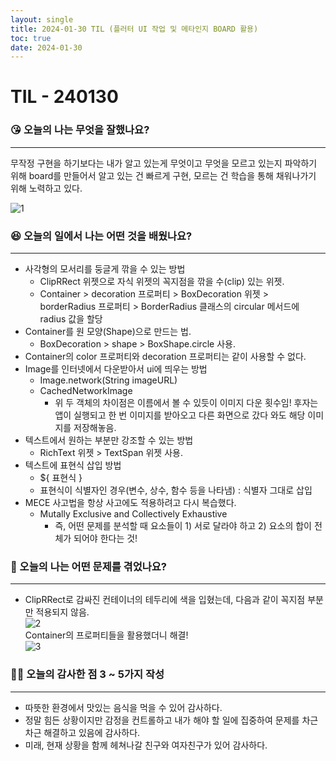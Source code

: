 ```yaml
---
layout: single
title: 2024-01-30 TIL (플러터 UI 작업 및 메타인지 BOARD 활용)
toc: true
date: 2024-01-30
---
```


# TIL - 240130

### 😘 오늘의 나는 무엇을 잘했나요?

---

무작정 구현을 하기보다는 내가 알고 있는게 무엇이고 무엇을 모르고 있는지 파악하기 위해 board를 만들어서 알고 있는 건 빠르게 구현, 모르는 건 학습을 통해 채워나가기 위해 노력하고 있다.

![1](https://github.com/changhwan77/changhwan77.github.io/assets/110464205/f4b12261-02f5-47d3-a9a1-c7b9e75949a1)

### 😆 오늘의 일에서 나는 어떤 것을 배웠나요?

---

- 사각형의 모서리를 둥글게 깎을 수 있는 방법
    - ClipRRect 위젯으로 자식 위젯의 꼭지점을 깎을 수(clip) 있는 위젯.
    - Container > decoration 프로퍼티 > BoxDecoration 위젯 > borderRadius 프로퍼티 > BorderRadius 클래스의 circular 메서드에 radius 값을 할당
- Container를 원 모양(Shape)으로 만드는 법.
    - BoxDecoration > shape > BoxShape.circle 사용.
- Container의 color 프로퍼티와 decoration 프로퍼티는 같이 사용할 수 없다.
- Image를 인터넷에서 다운받아서 ui에 띄우는 방법
    - Image.network(String imageURL)
    - CachedNetworkImage
        - 위 두 객체의 차이점은 이름에서 볼 수 있듯이 이미지 다운 횟수임! 후자는 앱이 실행되고 한 번 이미지를 받아오고 다른 화면으로 갔다 와도 해당 이미지를 저장해놓음.
- 텍스트에서 원하는 부분만 강조할 수 있는 방법
    - RichText 위젯 > TextSpan 위젯 사용.
- 텍스트에 표현식 삽입 방법
    - ${ 표현식 }
    - 표현식이 식별자인 경우(변수, 상수, 함수 등을 나타냄) : 식별자 그대로 삽입
- MECE 사고법을 항상 사고에도 적용하려고 다시 복습했다.
    - Mutally Exclusive and Collectively Exhaustive
        - 즉, 어떤 문제를 분석할 때 요소들이 1) 서로 달라야 하고 2) 요소의 합이 전체가 되어야 한다는 것!

### 🤢 오늘의 나는 어떤 문제를 겪었나요?

---

- ClipRRect로 감싸진 컨테이너의 테두리에 색을 입혔는데, 다음과 같이 꼭지점 부분만 적용되지 않음.
    <br>
    ![2](https://github.com/changhwan77/changhwan77.github.io/assets/110464205/2a07c839-4624-412a-a8bb-2b7b4d0beb62)
    <br>
    Container의 프로퍼티들을 활용했더니 해결!
    <br>
    ![3](https://github.com/changhwan77/changhwan77.github.io/assets/110464205/5c697fe4-9c36-45a2-9666-f22aac504d9f)

### 🙏🏻 오늘의 감사한 점 3 ~ 5가지 작성

---

- 따뜻한 환경에서 맛있는 음식을 먹을 수 있어 감사하다.
- 정말 힘든 상황이지만 감정을 컨트롤하고 내가 해야 할 일에 집중하여 문제를 차근차근 해결하고 있음에 감사하다.
- 미래, 현재 상황을 함께 헤쳐나갈 친구와 여자친구가 있어 감사하다.
